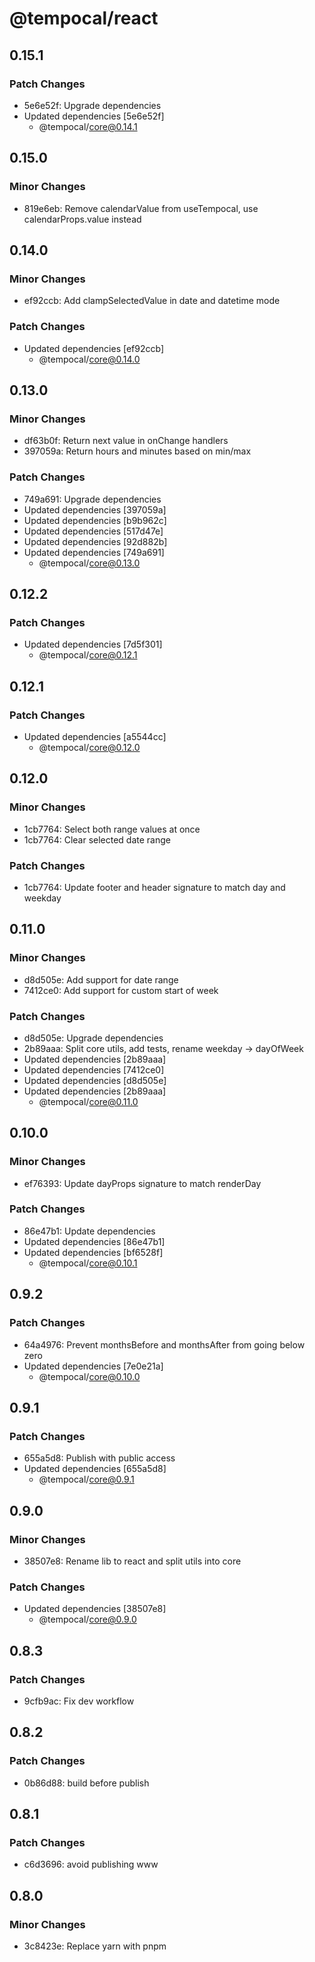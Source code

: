 # @tempocal/react

## 0.15.1

### Patch Changes

- 5e6e52f: Upgrade dependencies
- Updated dependencies [5e6e52f]
  - @tempocal/core@0.14.1

## 0.15.0

### Minor Changes

- 819e6eb: Remove calendarValue from useTempocal, use calendarProps.value instead

## 0.14.0

### Minor Changes

- ef92ccb: Add clampSelectedValue in date and datetime mode

### Patch Changes

- Updated dependencies [ef92ccb]
  - @tempocal/core@0.14.0

## 0.13.0

### Minor Changes

- df63b0f: Return next value in onChange handlers
- 397059a: Return hours and minutes based on min/max

### Patch Changes

- 749a691: Upgrade dependencies
- Updated dependencies [397059a]
- Updated dependencies [b9b962c]
- Updated dependencies [517d47e]
- Updated dependencies [92d882b]
- Updated dependencies [749a691]
  - @tempocal/core@0.13.0

## 0.12.2

### Patch Changes

- Updated dependencies [7d5f301]
  - @tempocal/core@0.12.1

## 0.12.1

### Patch Changes

- Updated dependencies [a5544cc]
  - @tempocal/core@0.12.0

## 0.12.0

### Minor Changes

- 1cb7764: Select both range values at once
- 1cb7764: Clear selected date range

### Patch Changes

- 1cb7764: Update footer and header signature to match day and weekday

## 0.11.0

### Minor Changes

- d8d505e: Add support for date range
- 7412ce0: Add support for custom start of week

### Patch Changes

- d8d505e: Upgrade dependencies
- 2b89aaa: Split core utils, add tests, rename weekday -> dayOfWeek
- Updated dependencies [2b89aaa]
- Updated dependencies [7412ce0]
- Updated dependencies [d8d505e]
- Updated dependencies [2b89aaa]
  - @tempocal/core@0.11.0

## 0.10.0

### Minor Changes

- ef76393: Update dayProps signature to match renderDay

### Patch Changes

- 86e47b1: Update dependencies
- Updated dependencies [86e47b1]
- Updated dependencies [bf6528f]
  - @tempocal/core@0.10.1

## 0.9.2

### Patch Changes

- 64a4976: Prevent monthsBefore and monthsAfter from going below zero
- Updated dependencies [7e0e21a]
  - @tempocal/core@0.10.0

## 0.9.1

### Patch Changes

- 655a5d8: Publish with public access
- Updated dependencies [655a5d8]
  - @tempocal/core@0.9.1

## 0.9.0

### Minor Changes

- 38507e8: Rename lib to react and split utils into core

### Patch Changes

- Updated dependencies [38507e8]
  - @tempocal/core@0.9.0

## 0.8.3

### Patch Changes

- 9cfb9ac: Fix dev workflow

## 0.8.2

### Patch Changes

- 0b86d88: build before publish

## 0.8.1

### Patch Changes

- c6d3696: avoid publishing www

## 0.8.0

### Minor Changes

- 3c8423e: Replace yarn with pnpm
